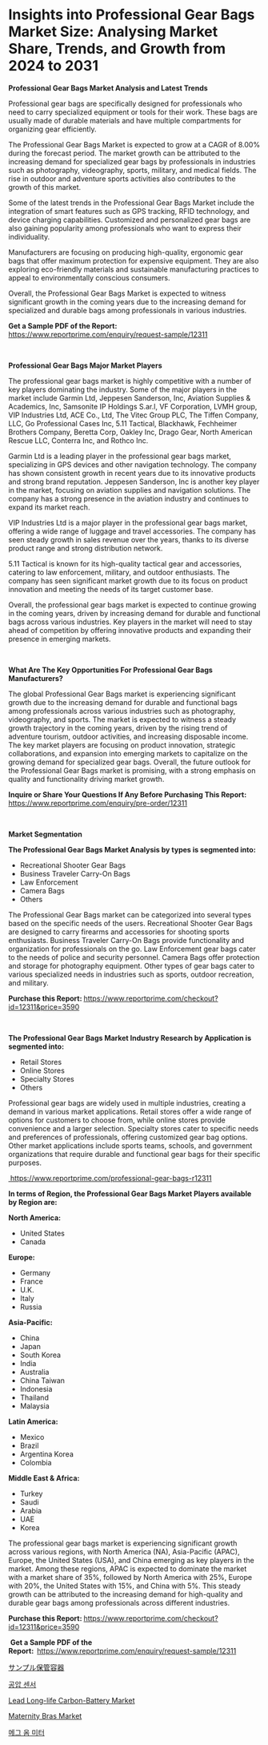 <p><h1>Insights into Professional Gear Bags Market Size: Analysing Market Share, Trends, and Growth from 2024 to 2031</h1></p><p><strong>Professional Gear Bags Market Analysis and Latest Trends</strong></p>
<p><p>Professional gear bags are specifically designed for professionals who need to carry specialized equipment or tools for their work. These bags are usually made of durable materials and have multiple compartments for organizing gear efficiently.</p><p>The Professional Gear Bags Market is expected to grow at a CAGR of 8.00% during the forecast period. The market growth can be attributed to the increasing demand for specialized gear bags by professionals in industries such as photography, videography, sports, military, and medical fields. The rise in outdoor and adventure sports activities also contributes to the growth of this market.</p><p>Some of the latest trends in the Professional Gear Bags Market include the integration of smart features such as GPS tracking, RFID technology, and device charging capabilities. Customized and personalized gear bags are also gaining popularity among professionals who want to express their individuality.</p><p>Manufacturers are focusing on producing high-quality, ergonomic gear bags that offer maximum protection for expensive equipment. They are also exploring eco-friendly materials and sustainable manufacturing practices to appeal to environmentally conscious consumers.</p><p>Overall, the Professional Gear Bags Market is expected to witness significant growth in the coming years due to the increasing demand for specialized and durable bags among professionals in various industries.</p></p>
<p><strong>Get a Sample PDF of the Report:&nbsp;</strong> <a href="https://www.reportprime.com/enquiry/request-sample/12311">https://www.reportprime.com/enquiry/request-sample/12311</a></p>
<p>&nbsp;</p>
<p><strong>Professional Gear Bags Major Market Players</strong></p>
<p><p>The professional gear bags market is highly competitive with a number of key players dominating the industry. Some of the major players in the market include Garmin Ltd, Jeppesen Sanderson, Inc, Aviation Supplies & Academics, Inc, Samsonite IP Holdings S.ar.l, VF Corporation, LVMH group, VIP Industries Ltd, ACE Co., Ltd, The Vitec Group PLC, The Tiffen Company, LLC, Go Professional Cases Inc, 5.11 Tactical, Blackhawk, Fechheimer Brothers Company, Beretta Corp, Oakley Inc, Drago Gear, North American Rescue LLC, Conterra Inc, and Rothco Inc.</p><p>Garmin Ltd is a leading player in the professional gear bags market, specializing in GPS devices and other navigation technology. The company has shown consistent growth in recent years due to its innovative products and strong brand reputation. Jeppesen Sanderson, Inc is another key player in the market, focusing on aviation supplies and navigation solutions. The company has a strong presence in the aviation industry and continues to expand its market reach.</p><p>VIP Industries Ltd is a major player in the professional gear bags market, offering a wide range of luggage and travel accessories. The company has seen steady growth in sales revenue over the years, thanks to its diverse product range and strong distribution network.</p><p>5.11 Tactical is known for its high-quality tactical gear and accessories, catering to law enforcement, military, and outdoor enthusiasts. The company has seen significant market growth due to its focus on product innovation and meeting the needs of its target customer base.</p><p>Overall, the professional gear bags market is expected to continue growing in the coming years, driven by increasing demand for durable and functional bags across various industries. Key players in the market will need to stay ahead of competition by offering innovative products and expanding their presence in emerging markets.</p></p>
<p>&nbsp;</p>
<p><strong>What Are The Key Opportunities For Professional Gear Bags Manufacturers?</strong></p>
<p><p>The global Professional Gear Bags market is experiencing significant growth due to the increasing demand for durable and functional bags among professionals across various industries such as photography, videography, and sports. The market is expected to witness a steady growth trajectory in the coming years, driven by the rising trend of adventure tourism, outdoor activities, and increasing disposable income. The key market players are focusing on product innovation, strategic collaborations, and expansion into emerging markets to capitalize on the growing demand for specialized gear bags. Overall, the future outlook for the Professional Gear Bags market is promising, with a strong emphasis on quality and functionality driving market growth.</p></p>
<p><strong>Inquire or Share Your Questions If Any Before Purchasing This Report:</strong> <a href="https://www.reportprime.com/enquiry/pre-order/12311">https://www.reportprime.com/enquiry/pre-order/12311</a></p>
<p>&nbsp;</p>
<p><strong>Market Segmentation</strong></p>
<p><strong>The Professional Gear Bags Market Analysis by types is segmented into:</strong></p>
<p><ul><li>Recreational Shooter Gear Bags</li><li>Business Traveler Carry-On Bags</li><li>Law Enforcement</li><li>Camera Bags</li><li>Others</li></ul></p>
<p><p>The Professional Gear Bags market can be categorized into several types based on the specific needs of the users. Recreational Shooter Gear Bags are designed to carry firearms and accessories for shooting sports enthusiasts. Business Traveler Carry-On Bags provide functionality and organization for professionals on the go. Law Enforcement gear bags cater to the needs of police and security personnel. Camera Bags offer protection and storage for photography equipment. Other types of gear bags cater to various specialized needs in industries such as sports, outdoor recreation, and military.</p></p>
<p><strong>Purchase this Report:&nbsp;</strong><a href="https://www.reportprime.com/checkout?id=12311&price=3590">https://www.reportprime.com/checkout?id=12311&price=3590</a></p>
<p>&nbsp;</p>
<p><strong>The Professional Gear Bags Market Industry Research by Application is segmented into:</strong></p>
<p><ul><li>Retail Stores</li><li>Online Stores</li><li>Specialty Stores</li><li>Others</li></ul></p>
<p><p>Professional gear bags are widely used in multiple industries, creating a demand in various market applications. Retail stores offer a wide range of options for customers to choose from, while online stores provide convenience and a larger selection. Specialty stores cater to specific needs and preferences of professionals, offering customized gear bag options. Other market applications include sports teams, schools, and government organizations that require durable and functional gear bags for their specific purposes.</p></p>
<p><a href="https://www.reportprime.com/professional-gear-bags-r12311">&nbsp;https://www.reportprime.com/professional-gear-bags-r12311</a></p>
<p><strong>In terms of Region, the Professional Gear Bags Market Players available by Region are:</strong></p>
<p>
    <p> <strong> North America: </strong>
        <ul>
            <li>United States</li>
            <li>Canada</li>
        </ul>
        </p> 
    <p> <strong> Europe: </strong>
        <ul>
            <li>Germany</li>
            <li>France</li>
            <li>U.K.</li>
            <li>Italy</li>
            <li>Russia</li>
        </ul>
        </p> 
    <p> <strong> Asia-Pacific: </strong>
        <ul>
            <li>China</li>
            <li>Japan</li>
            <li>South Korea</li>
            <li>India</li>
            <li>Australia</li>
            <li>China Taiwan</li>
            <li>Indonesia</li>
            <li>Thailand</li>
            <li>Malaysia</li>
        </ul>
        </p> 
    <p> <strong> Latin America: </strong>
        <ul>
            <li>Mexico</li>
            <li>Brazil</li>
            <li>Argentina Korea</li>
            <li>Colombia</li>
        </ul>
        </p> 
    <p> <strong> Middle East & Africa: </strong>
        <ul>
            <li>Turkey</li>
            <li>Saudi</li>
            <li>Arabia</li>
            <li>UAE</li>
            <li>Korea</li>
        </ul>
    </p>
    </p>
<p><p>The professional gear bags market is experiencing significant growth across various regions, with North America (NA), Asia-Pacific (APAC), Europe, the United States (USA), and China emerging as key players in the market. Among these regions, APAC is expected to dominate the market with a market share of 35%, followed by North America with 25%, Europe with 20%, the United States with 15%, and China with 5%. This steady growth can be attributed to the increasing demand for high-quality and durable gear bags among professionals across different industries.</p></p>
<p><strong>Purchase this Report: </strong><a href="https://www.reportprime.com/checkout?id=12311&price=3590">https://www.reportprime.com/checkout?id=12311&price=3590</a></p>
<p>&nbsp;<strong>Get a Sample PDF of the Report:&nbsp;&nbsp;</strong><a href="https://www.reportprime.com/enquiry/request-sample/12311">https://www.reportprime.com/enquiry/request-sample/12311</a></p>
<p><strong></strong></p>
<p><p><a href="https://github.com/adcxff01450218/Market-Research-Report-List-2/blob/main/410029470381.md">サンプル保管容器</a></p><p><a href="https://medium.com/@jackieshlerin9805/%ED%92%8D%EC%95%95-%EC%84%BC%EC%84%9C-%EC%8B%9C%EC%9E%A5-%EA%B7%9C%EB%AA%A8-%EC%8B%9C%EC%9E%A5-%EC%A0%84%EB%A7%9D-%EB%B0%8F-%EC%8B%9C%EC%9E%A5-%EC%98%88%EC%B8%A1-2024%EB%85%84%EB%B6%80%ED%84%B0-2031%EB%85%84%EA%B9%8C%EC%A7%80-55f5a692f4a3">공압 센서</a></p><p><a href="https://www.linkedin.com/pulse/lead-long-life-carbon-battery-market-analysis-its-cagr-segmentation-eeosc">Lead Long-life Carbon-Battery Market</a></p><p><a href="https://issuu.com/reportprime-2/docs/maternity-bras-market-size-2030.pptx">Maternity Bras Market</a></p><p><a href="https://github.com/sammyUltyylrich9067856/Market-Research-Report-List-1/blob/main/742343467982.md">메그 옴 미터</a></p></p>